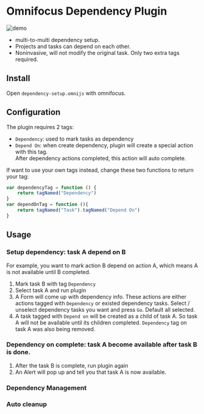 # Omnifocus Dependency Plugin
![demo](demo.gif)

- multi-to-multi dependency setup.
- Projects and tasks can depend on each other.
- Noninvasive, will not modify the original task. Only two extra tags required.

## Install
Open `dependency-setup.omnijs` with omnifocus.

## Configuration
The plugin requires 2 tags:
- `Dependency`: used to mark tasks as dependency
- `Depend On`: when create dependency, plugin will create a special action with this tag.   
After dependency actions completed, this action will auto complete.

If want to use your own tags instead, change these two functions to return your tag:
```js
var dependencyTag = function () {
    return tagNamed("Dependency")
}
var dependOnTag = function (){
    return tagNamed("Task").tagNamed("Depend On")
}
```

## Usage

### Setup dependency: task A depend on B

For example, you want to mark action B depend on action A, which means A is not available until B completed.

1. Mark task B with tag `Dependency`
2. Select task A and run plugin
3. A Form will come up with dependency info. These actions are either actions tagged with `Dependency` or existed 
dependency tasks. Select / unselect dependency tasks you want and press `Go`. Default all selected.
4. A task tagged with `Depend on` will be created as a child of task A. So task A will not be available until its children completed.
`Dependency` tag on task A was also being removed.

### Dependency on complete: task A become available after task B is done.

1. After the task B is complete, run plugin again
2. An Alert will pop up and tell you that task A is now available.

### Dependency Management

### Auto cleanup


